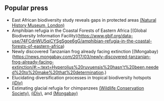 ## Popular press

* East African biodiversity study reveals gaps in protected areas [(Natural History Museum, London)](https://www.nhm.ac.uk/discover/news/2017/august/east-african-biodiversity-study-reveals-gaps-in-protected-areas.html)
* Amphibian refugia in the Coastal Forests of Eastern Africa [(Global Biodiversity Information Facility)(https://www.gbif.org/data-use/74FCdnWU5qiCYSgSgoe6gG/amphibian-refugia-in-the-coastal-forests-of-eastern-africa)
* Newly discovered Tanzanian frog already facing extinction [(Mongabay)(https://news.mongabay.com/2017/03/newly-discovered-tanzanian-frog-already-facing-extinction/#:~:text=Hyperolius%20ruvuensis%20hasn't%20been,needed%20to%20make%20that%20determination.)
* Elucidating diversification processes in tropical biodiversity hotspots [(iDiv)](https://www.idiv.de/en/news/archive-2018/news-2018-single-view/1355.html)
* Estimating glacial refugia for chimpanzees [(Wildlife Conservation Society)](https://newsroom.wcs.org/News-Releases/articleType/ArticleView/articleId/16235/STUDY-African-great-apes-predicted-to-suffer-massive-range-declines-in-the-next-30-years-with-the-greatest-loss-in-unprotected-areas.aspx), [(iDiv)](https://www.idiv.de/en/news/news_single_view/2256.html), and [(Mongabay)](https://news.mongabay.com/2021/09/scientists-look-to-chimps-past-to-gauge-their-future-under-climate-change/)
